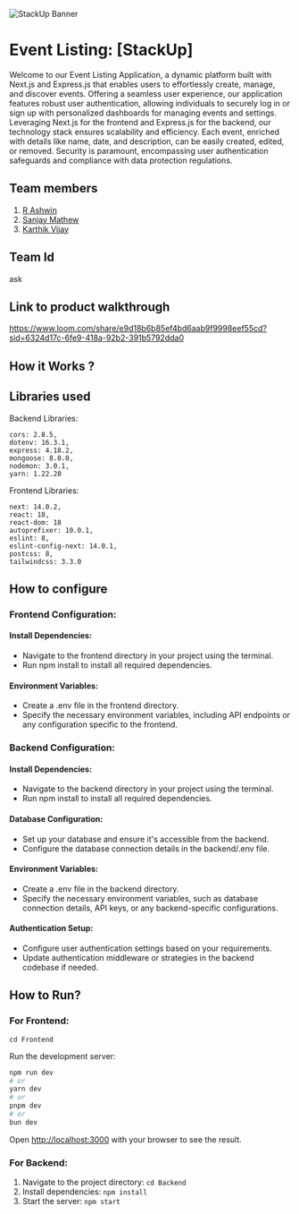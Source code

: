 ![StackUp Banner]([https://tinkerhub.frappe.cloud/files/stackup%20banner.jpeg])
# Event Listing: [StackUp]


Welcome to our Event Listing Application, a dynamic platform built with Next.js and Express.js that enables users to effortlessly create, manage, and discover events. Offering a seamless user experience, our application features robust user authentication, allowing individuals to securely log in or sign up with personalized dashboards for managing events and settings. Leveraging Next.js for the frontend and Express.js for the backend, our technology stack ensures scalability and efficiency. Each event, enriched with details like name, date, and description, can be easily created, edited, or removed. Security is paramount, encompassing user authentication safeguards and compliance with data protection regulations. 

<!-- Hosted on Vercel, our application prioritizes user support through specified channels and offers a comprehensive knowledge base for assistance. With an eye on the future, we continue to enhance features and ensure scalability for growing user interactions. Join us in this journey of creating and discovering memorable events in a user-centric, secure, and enjoyable environment. -->
## Team members
1. [R Ashwin](https://github.com/ashwin417)
2. [Sanjay Mathew](https://github.com/M3BIONIX)
3. [Karthik Vijay](https://github.com/karthikvijay5227)
## Team Id
ask
## Link to product walkthrough
https://www.loom.com/share/e9d18b6b85ef4bd6aab9f9998eef55cd?sid=6324d17c-6fe9-418a-92b2-391b5792dda0
    
## How it Works ?

## Libraries used

Backend Libraries:
```
cors: 2.8.5,
dotenv: 16.3.1,
express: 4.18.2,
mongoose: 8.0.0,
nodemon: 3.0.1,
yarn: 1.22.20
```

Frontend Libraries:
```
next: 14.0.2,
react: 18,
react-dom: 18
autoprefixer: 10.0.1,
eslint: 8,
eslint-config-next: 14.0.1,
postcss: 8,
tailwindcss: 3.3.0
```

## How to configure

### Frontend Configuration:
#### Install Dependencies:

- Navigate to the frontend directory in your project using the terminal.
- Run npm install to install all required dependencies.
#### Environment Variables:

- Create a .env file in the frontend directory.
- Specify the necessary environment variables, including API endpoints or any configuration specific to the frontend.

### Backend Configuration:
#### Install Dependencies:

- Navigate to the backend directory in your project using the terminal.
- Run npm install to install all required dependencies.
#### Database Configuration:

- Set up your database and ensure it's accessible from the backend.
- Configure the database connection details in the backend/.env file.
#### Environment Variables:

- Create a .env file in the backend directory.
- Specify the necessary environment variables, such as database connection details, API keys, or any backend-specific configurations.
#### Authentication Setup:

- Configure user authentication settings based on your requirements.
- Update authentication middleware or strategies in the backend codebase if needed.

## How to Run?

### For Frontend:

```cd Frontend```

Run the development server:

```bash
npm run dev
# or
yarn dev
# or
pnpm dev
# or
bun dev
```

Open [http://localhost:3000](http://localhost:3000) with your browser to see the result.

### For Backend:

1. Navigate to the project directory: `cd Backend`
2. Install dependencies: `npm install`
3. Start the server: `npm start`
